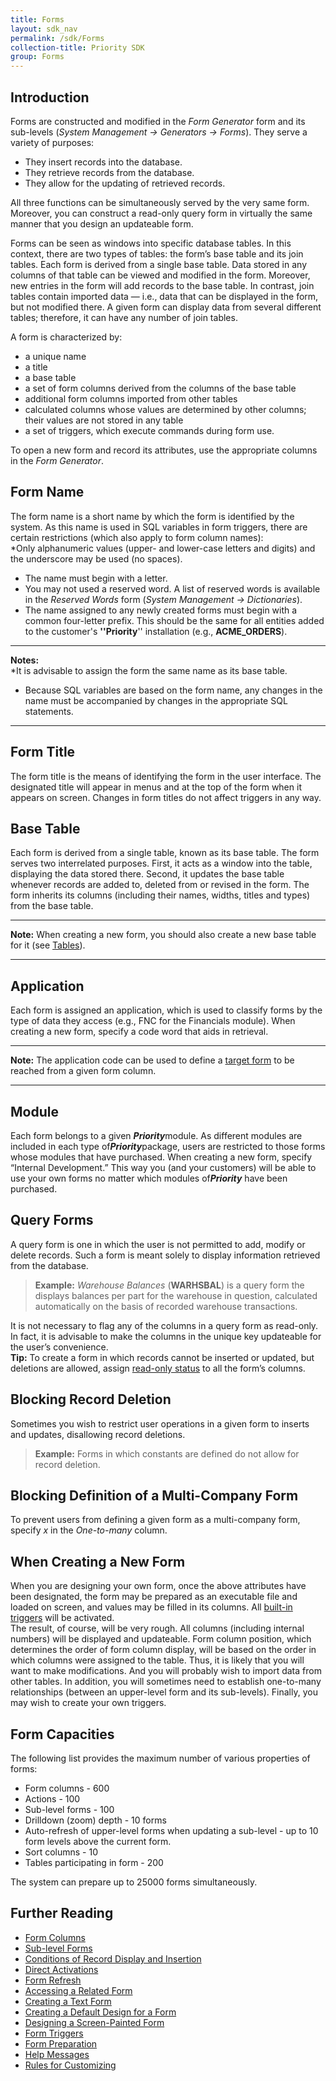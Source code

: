 ```yaml
---
title: Forms
layout: sdk_nav
permalink: /sdk/Forms
collection-title: Priority SDK
group: Forms
---
```



## Introduction

Forms are constructed and modified in the *Form Generator* form and its
sub-levels (*System Management → Generators → Forms*). They serve a
variety of purposes:

-   They insert records into the database.
-   They retrieve records from the database.
-   They allow for the updating of retrieved records.

All three functions can be simultaneously served by the very same form.
Moreover, you can construct a read-only query form in virtually the same
manner that you design an updateable form.

Forms can be seen as windows into specific database tables. In this
context, there are two types of tables: the form’s base table and its
join tables. Each form is derived from a single base table. Data stored
in any columns of that table can be viewed and modified in the form.
Moreover, new entries in the form will add records to the base table. In
contrast, join tables contain imported data — i.e., data that can be
displayed in the form, but not modified there. A given form can display
data from several different tables; therefore, it can have any number of
join tables.

A form is characterized by:  
-   a unique name
-   a title
-   a base table
-   a set of form columns derived from the columns of the base table
-   additional form columns imported from other tables
-   calculated columns whose values are determined by other columns;
    their values are not stored in any table
-   a set of triggers, which execute commands during form use.

To open a new form and record its attributes, use the appropriate
columns in the *Form Generator*.

## Form Name

The form name is a short name by which the form is identified by the
system. As this name is used in SQL variables in form triggers, there
are certain restrictions (which also apply to form column names):  
\*Only alphanumeric values (upper- and lower-case letters and digits)
and the underscore may be used (no spaces).

-   The name must begin with a letter.
-   You may not used a reserved word. A list of reserved words is
    available in the *Reserved Words* form (*System Management →
    Dictionaries*).
-   The name assigned to any newly created forms must begin with a
    common four-letter prefix. This should be the same for all entities
    added to the customer's **''Priority**'' installation (e.g.,
    **ACME_ORDERS**).  

------------------------------------------------------------------------

**Notes:**  
\*It is advisable to assign the form the same name as its base table.

-   Because SQL variables are based on the form name, any changes in the
    name must be accompanied by changes in the appropriate SQL
    statements.

------------------------------------------------------------------------

## Form Title

The form title is the means of identifying the form in the user
interface. The designated title will appear in menus and at the top of
the form when it appears on screen. Changes in form titles do not affect
triggers in any way.

## Base Table

Each form is derived from a single table, known as its base table. The
form serves two interrelated purposes. First, it acts as a window into
the table, displaying the data stored there. Second, it updates the base
table whenever records are added to, deleted from or revised in the
form. The form inherits its columns (including their names, widths,
titles and types) from the base table.

------------------------------------------------------------------------

**Note:** When creating a new form, you should also create a new base
table for it (see [Tables](Tables )).

------------------------------------------------------------------------

## Application

Each form is assigned an application, which is used to classify forms by
the type of data they access (e.g., FNC for the Financials module). When
creating a new form, specify a code word that aids in retrieval.

------------------------------------------------------------------------

**Note:** The application code can be used to define a [target
form](Accessing-a-Related-Form#The-Target-Form ) to be reached
from a given form column.

------------------------------------------------------------------------

## Module

Each form belongs to a given ***Priority***module. As different modules
are included in each type of***Priority***package, users are restricted
to those forms whose modules that have purchased. When creating a new
form, specify “Internal Development.” This way you (and your customers)
will be able to use your own forms no matter which modules
of***Priority*** have been purchased.

## Query Forms

A query form is one in which the user is not permitted to add, modify or
delete records. Such a form is meant solely to display information
retrieved from the database.

> **Example:** *Warehouse Balances* (**WARHSBAL**) is a query form the
> displays balances per part for the warehouse in question, calculated
> automatically on the basis of recorded warehouse transactions.

It is not necessary to flag any of the columns in a query form as
read-only. In fact, it is advisable to make the columns in the unique
key updateable for the user’s convenience.  
**Tip:** To create a form in which records cannot be inserted or
updated, but deletions are allowed, assign [read-only
status](Form-Column-Attributes#Read-only-Columns ) to all the
form’s columns.

## Blocking Record Deletion

Sometimes you wish to restrict user operations in a given form to
inserts and updates, disallowing record deletions.  

> **Example:** Forms in which constants are defined do not allow for
> record deletion.

## Blocking Definition of a Multi-Company Form

To prevent users from defining a given form as a multi-company form,
specify *x* in the *One-to-many* column.

## When Creating a New Form

When you are designing your own form, once the above attributes have
been designated, the form may be prepared as an executable file and
loaded on screen, and values may be filled in its columns. All [built-in
triggers](Built-in-Triggers ) will be activated.  
The result, of course, will be very rough. All columns (including
internal numbers) will be displayed and updateable. Form column
position, which determines the order of form column display, will be
based on the order in which columns were assigned to the table. Thus, it
is likely that you will want to make modifications. And you will
probably wish to import data from other tables. In addition, you will
sometimes need to establish one-to-many relationships (between an
upper-level form and its sub-levels). Finally, you may wish to create
your own triggers.

## Form Capacities

The following list provides the maximum number of various properties of
forms:

-   Form columns - 600
-   Actions - 100
-   Sub-level forms - 100
-   Drilldown (zoom) depth - 10 forms
-   Auto-refresh of upper-level forms when updating a sub-level - up to
    10 form levels above the current form.
-   Sort columns - 10
-   Tables participating in form - 200

The system can prepare up to 25000 forms simultaneously.

## Further Reading

-   [Form Columns](Form-Columns )
-   [Sub-level Forms](Sub-level-Forms )
-   [Conditions of Record Display and
    Insertion](Conditions-of-Record-Display-and-Insertion )
-   [Direct Activations](Direct-Activations )
-   [Form Refresh](Form-Refresh )
-   [Accessing a Related Form](Accessing-a-Related-Form )
-   [Creating a Text Form](Creating-a-Text-Form )
-   [Creating a Default Design for a
    Form](Creating-a-Default-Design-for-a-Form )
-   [Designing a Screen-Painted
    Form](Designing-a-Screen-Painted-Form )
-   [Form Triggers](Form-Triggers )
-   [Form Preparation](Form-Preparation )
-   [Help Messages](Help-Messages )
-   [Rules for Customizing](Rules-for-Customizing )
